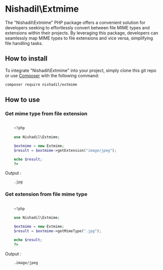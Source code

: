 # Nishadil\Extmime
The "Nishadil\Extmime" PHP package offers a convenient solution for developers seeking to effortlessly convert between file MIME types and extensions within their projects. By leveraging this package, developers can seamlessly map MIME types to file extensions and vice versa, simplifying file handling tasks.


## How to install
To integrate "Nishadil\Extmime" into your project, simply clone this git repo or use [Composer](https://getcomposer.org/) with the following command:
```bash
composer require nishadil/extmime
```

## How to use


### Get mime type from file extension


```php

    <?php
    
    use Nishadil\Extmime;

    $extmime = new Extmime;
    $result = $extmime->getExtension("image/jpeg");

    echo $result;
    ?>

```

Output :

```text
    .jpg
```


### Get extension from file mime type


```php

    <?php
    
    use Nishadil\Extmime;

    $extmime = new Extmime;
    $result = $extmime->getMimeType(".jpg");

    echo $result;
    ?>

```

Output :

```text
    .image/jpeg
```